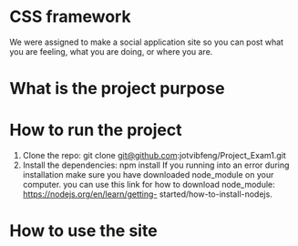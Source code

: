 # CSS framework
We were assigned to make a social application site so you can post what you are feeling, what you are doing, or where you are.
# What is the project purpose

# How to run the project
1. Clone the repo: git clone git@github.com:jotvibfeng/Project_Exam1.git
2. Install the dependencies: npm install If you running into an error during installation make sure you have downloaded node_module on your computer. you can use this link for how to download node_module: https://nodejs.org/en/learn/getting- 
   started/how-to-install-nodejs.
# How to use the site
   
